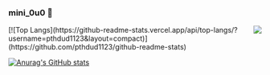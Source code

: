 ### mini_0u0 👋

<!--
**pthdud1123/pthdud1123** is a ✨ _special_ ✨ repository because its `README.md` (this file) appears on your GitHub profile.

Here are some ideas to get you started:

- 🔭 I’m currently working on ...
- 🌱 I’m currently learning ...
- 👯 I’m looking to collaborate on ...
- 🤔 I’m looking for help with ...
- 💬 Ask me about ...
- 📫 How to reach me: ...
- 😄 Pronouns: ...
- ⚡ Fun fact: ...
-->


<!-- [![Solved.ac
Profile](http://mazassumnida.wtf/api/generate_badge?boj={pthdud1123})](https://solved.ac/{pthdud1123}) -->
<img align='right' src="http://mazassumnida.wtf/api/v2/generate_badge?boj=pthdud1123">
[![Top Langs](https://github-readme-stats.vercel.app/api/top-langs/?username=pthdud1123&layout=compact)](https://github.com/pthdud1123/github-readme-stats)


[![Anurag's GitHub stats](https://github-readme-stats.vercel.app/api?username=pthdud1123)](https://github.com/pthdud1123/github-readme-stats)


